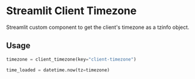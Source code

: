 # Streamlit Client Timezone
Streamlit custom component to get the client's timezone as a tzinfo object. 

## Usage
```python
timezone = client_timezone(key="client-timezone")

time_loaded = datetime.now(tz=timezone)
```